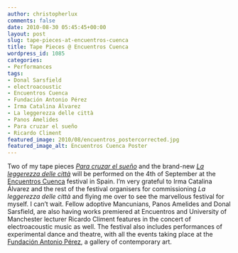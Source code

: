 ```yaml
---
author: christopherlux
comments: false
date: 2010-08-30 05:45:45+00:00
layout: post
slug: tape-pieces-at-encuentros-cuenca
title: Tape Pieces @ Encuentros Cuenca
wordpress_id: 1085
categories:
- Performances
tags:
- Donal Sarsfield
- electroacoustic
- Encuentros Cuenca
- Fundación Antonio Pérez
- Irma Catalina Álvarez
- La leggerezza delle città
- Panos Amelides
- Para cruzar el sueño
- Ricardo Climent
featured_image: 2010/08/encuentros_postercorrected.jpg
featured_image_alt: Encuentros Cuenca Poster
---
```


Two of my tape pieces [_Para cruzar el sueño_](http://www.chrisswithinbank.net/2010/02/para-cruzar-el-sueno-2/) and the brand-new [_La leggerezza delle città_](http://www.chrisswithinbank.net/2010/08/la-leggerezza-delle-citta/) will be performed on the 4th of September at the [Encuentros Cuenca](http://www.encuentroscuenca.com/2010/) festival in Spain. I’m very grateful to Irma Catalina Álvarez and the rest of the festival organisers for commissioning _La leggerezza delle città_ and flying me over to see the marvellous festival for myself. I can’t wait. Fellow adoptive Mancunians, Panos Amelides and Donal Sarsfield, are also having works premiered at Encuentros and University of Manchester lecturer Ricardo Climent features in the concert of electroacoustic music as well. The festival also includes performances of experimental dance and theatre, with all the events taking place at the [Fundación Antonio Pérez](http://www.dipucuenca.es/cultura/artesplasticas/FAP/framesetFAP.htm), a gallery of contemporary art.
